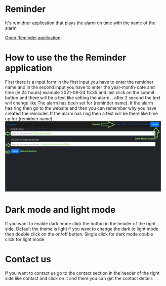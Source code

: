 # Reminder
It's remidner application that plays the alarm on time with the name of the alarm

[Open Reminder application](https://muhammedraiyaan2.github.io/Reminder)
# How to use the the Reminder application
First there is a input form in the first input you have to enter the remidner name and in the second input you have to enter the year-month-date and time (in 24 hours)
example 2021-08-24 15:35 and last click on the submit button and there will be a text like setting the alarm... after 2 second the text will change like The alarm has been set for (reminder name). If the alarm has ring then go to the website and then you can remember why you have created the reminder. If the alarm has ring then a text will be there like time up for (remidner name).
![image](image.png)
# Dark mode and light mode
If you want to enable dark mode click the button in the header of the right side. Default the theme is light if you want to change the dark to light mode then double click on the on/off button. Single click for dark mode double click for light mode
# Contact us
If you want to contact us go to the contact section in the header of the right side like contact and click on it and there you can get the contact details
